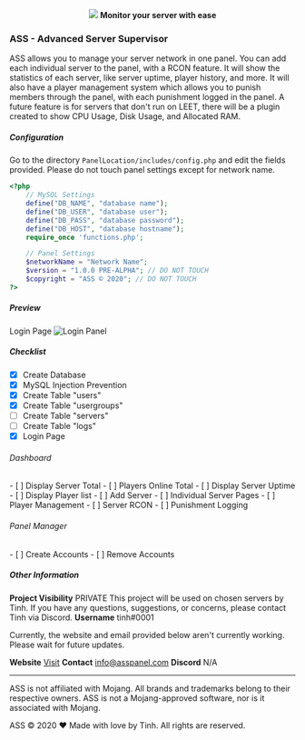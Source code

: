 <p align="center">
    <a href="https://asspanel.com"><img src="https://cdn.discordapp.com/attachments/775500306930335815/779044673524203520/asspanel-01.png"></img></a>
    <b>Monitor your server with ease</b>
</p>

### ASS - Advanced Server Supervisor
ASS allows you to manage your server network in one panel. You can add each individual server to the panel, with a RCON feature. It will show the statistics of each server, like server uptime, player history, and more. It will also have a player management system which allows you to punish members through the panel, with each punishment logged in the panel. A future feature is for servers that don't run on LEET, there will be a plugin created to show CPU Usage, Disk Usage, and Allocated RAM.


##### Configuration
Go to the directory `PanelLocation/includes/config.php` and edit the fields provided. Please do not touch panel settings except for network name.
```php
<?php
    // MySQL Settings
    define("DB_NAME", "database name");
    define("DB_USER", "database user");
    define("DB_PASS", "database password");
    define("DB_HOST", "database hostname");
    require_once 'functions.php';

    // Panel Settings
    $networkName = "Network Name";
    $version = "1.0.0 PRE-ALPHA"; // DO NOT TOUCH
    $copyright = "ASS © 2020"; // DO NOT TOUCH
?>
```

##### Preview
Login Page
![Login Panel](https://cdn.discordapp.com/attachments/766246207483674644/779065143098998784/login-01.png)

##### Checklist
- [x] Create Database
- [x] MySQL Injection Prevention
- [x] Create Table "users"
- [x] Create Table "usergroups"
- [ ] Create Table "servers"
- [ ] Create Table "logs"
- [x] Login Page
<h6>Dashboard</h6>
- [ ] Display Server Total
- [ ] Players Online Total
- [ ] Display Server Uptime
- [ ] Display Player list
- [ ] Add Server
- [ ] Individual Server Pages
- [ ] Player Management
- [ ] Server RCON
- [ ] Punishment Logging
<h6>Panel Manager</h6>
- [ ] Create Accounts
- [ ] Remove Accounts
 
##### Other Information

**Project Visibility** PRIVATE 
This project will be used on chosen servers by Tinh. If you have any questions, suggestions, or concerns, please contact Tinh via Discord.
**Username** tinh#0001

Currently, the website and email provided below aren't currently working. Please wait for future updates.

**Website** [Visit](https://asspanel.com)
**Contact** info@asspanel.com
**Discord** N/A

---
<p>ASS is not affiliated with Mojang. All brands and trademarks belong to their respective owners. ASS is not a Mojang-approved software, nor is it associated with Mojang.</p>
ASS © 2020 ❤ Made with love by Tinh. All rights are reserved.
